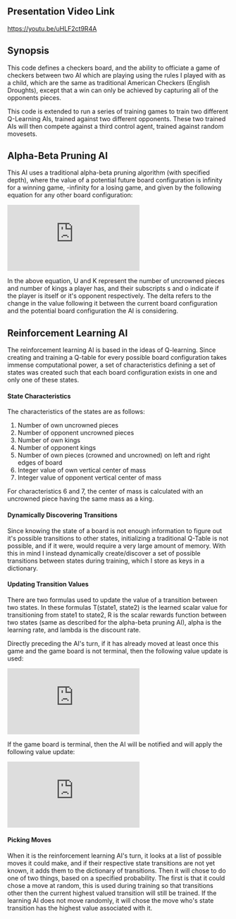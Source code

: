 ## Presentation Video Link
https://youtu.be/uHLF2ct9R4A

## Synopsis

This code defines a checkers board, and the ability to officiate a game of checkers between two AI which are playing using the rules I played with as a child, which are the same as traditional American Checkers (English Droughts), except that a win can only be achieved by capturing all of the opponents pieces.

This code is extended to run a series of training games to train two different Q-Learning AIs, trained against two different opponents. These two trained AIs will then compete against a third control agent, trained against random movesets.

## Alpha-Beta Pruning AI

This AI uses a traditional alpha-beta pruning algorithm (with specified depth), where the value of a potential future board configuration is infinity for a winning game, -infinity for a losing game, and given by the following equation for any other board configuration:

<!---
value=\Delta\hspace{1pt}U_s-\Delta\hspace{1pt}U_o+2(\Delta\hspace{1pt}K_s-\Delta\hspace{1pt}K_o)
-->

![equation](http://latex.codecogs.com/svg.latex?value%3D%5CDelta%5Chspace%7B1pt%7DU_s-%5CDelta%5Chspace%7B1pt%7DU_o%2B2%28%5CDelta%5Chspace%7B1pt%7DK_s-%5CDelta%5Chspace%7B1pt%7DK_o%29)

In the above equation, U and K represent the number of uncrowned pieces and number of kings a player has, and their subscripts s and o indicate if the player is itself or it's opponent respectively.  The delta refers to the change in the value following it between the current board configuration and the potential board configuration the AI is considering.   


## Reinforcement Learning AI

The reinforcement learning AI is based in the ideas of Q-learning.  Since creating and training a Q-table for every possible board configuration takes immense computational power, a set of characteristics defining a set of states was created such that each board configuration exists in one and only one of these states.


#### State Characteristics

The characteristics of the states are as follows:

1. Number of own uncrowned pieces
2. Number of opponent uncrowned pieces
3. Number of own kings
4. Number of opponent kings
5. Number of own pieces (crowned and uncrowned) on left and right edges of board
6. Integer value of own vertical center of mass
7. Integer value of opponent vertical center of mass

For characteristics 6 and 7, the center of mass is calculated with an uncrowned piece having the same mass as a king.


#### Dynamically Discovering Transitions

Since knowing the state of a board is not enough information to figure out it's possible transitions to other states, initializing a traditional Q-Table is not possible, and if it were, would require a very large amount of memory.  With this in mind I instead dynamically create/discover a set of possible transitions between states during training, which I store as keys in a dictionary.

<!---
NOTE:
May want to specify what the values corresponding to the keys represent.
-->   

#### Updating Transition Values

<!---
STUFF FOR EQUATATIONS
http://www.url-encode-decode.com/
http://dillinger.io/
-->

There are two formulas used to update the value of a transition between two states.  In these formulas T(state1, state2) is the learned scalar value for transitioning from state1 to state2, R is the scalar rewards function between two states (same as described for the alpha-beta pruning AI), alpha is the learning rate, and lambda is the discount rate.  

<!---
T(s_n,s_{n+1})\leftarrow\hspace{1pt}T(s_n,s_{n+1})+\alpha(R(s_n,s_{n+2})+\lambda\max\limits_m(T(s_{n+2},s_m))-T(s_n,s_{n+1}))
-->

Directly preceding the AI's turn, if it has already moved at least once this game and the game board is not terminal, then the following value update is used:

![equation](http://latex.codecogs.com/svg.latex?T%28s_n%2Cs_%7Bn%2B1%7D%29%5Cleftarrow%5Chspace%7B1pt%7DT%28s_n%2Cs_%7Bn%2B1%7D%29%2B%5Calpha%28R%28s_n%2Cs_%7Bn%2B2%7D%29%2B%5Clambda%5Cmax%5Climits_m%28T%28s_%7Bn%2B2%7D%2Cs_m%29%29-T%28s_n%2Cs_%7Bn%2B1%7D%29%29)

<!---
T(s_n,s_{n+1})\leftarrow\hspace{1pt}T(s_n,s_{n+1})+\alpha(R(s_n,s_{n+2}))
-->

If the game board is terminal, then the AI will be notified and will apply the following value update:

![equation](http://latex.codecogs.com/svg.latex?T%28s_n%2Cs_%7Bn%2B1%7D%29%5Cleftarrow%5Chspace%7B1pt%7DT%28s_n%2Cs_%7Bn%2B1%7D%29%2B%5Calpha%28R%28s_n%2Cs_%7Bn%2B2%7D%29%29)


#### Picking Moves

When it is the reinforcement learning AI's turn, it looks at a list of possible moves it could make, and if their respective state transitions are not yet known, it adds them to the dictionary of transitions.  Then it will chose to do one of two things, based on a specified probability.  The first is that it could chose a move at random, this is used during training so that transitions other then the current highest valued transition will still be trained.  If the learning AI does not move randomly, it will chose the move who's state transition has the highest value associated with it.
